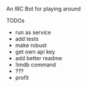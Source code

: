 An IRC Bot for playing around

TODOs

* run as service
* add tests
* make robust
* get own api key
* add better readme
* !imdb command
* ???
* profit